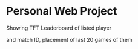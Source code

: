 # Personal Web Project

Showing TFT Leaderboard of listed player

and match ID, placement of last 20 games of them
